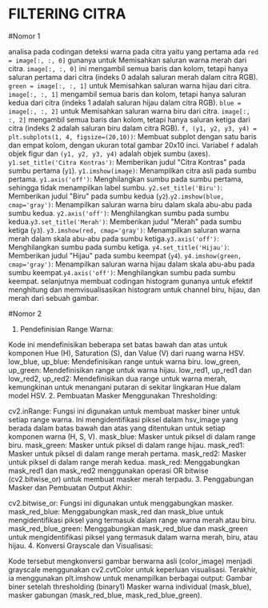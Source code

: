 # FILTERING CITRA

#Nomor 1

analisa pada codingan deteksi warna pada citra yaitu yang pertama ada `red = image[:, :, 0]` gunanya untuk Memisahkan saluran warna merah dari citra. `image[:, :, 0]` ini mengambil semua baris dan kolom, tetapi hanya saluran pertama dari citra (indeks 0 adalah saluran merah dalam citra RGB). `green = image[:, :, 1]` untuk Memisahkan saluran warna hijau dari citra. `image[:, :, 1]` mengambil semua baris dan kolom, tetapi hanya saluran kedua dari citra (indeks 1 adalah saluran hijau dalam citra RGB). `blue = image[:, :, 2]` untuk Memisahkan saluran warna biru dari citra. `image[:, :, 2]` mengambil semua baris dan kolom, tetapi hanya saluran ketiga dari citra (indeks 2 adalah saluran biru dalam citra RGB). `f, (y1, y2, y3, y4) = plt.subplots(1, 4, figsize=(20,10))`: Membuat subplot dengan satu baris dan empat kolom, dengan ukuran total gambar 20x10 inci. Variabel `f` adalah objek figur dan `(y1, y2, y3, y4)` adalah objek sumbu (axes). `y1.set_title('Citra Kontras')`: Memberikan judul "Citra Kontras" pada sumbu pertama (`y1`). `y1.imshow(image)`: Menampilkan citra asli pada sumbu pertama. `y1.axis('off')`: Menghilangkan sumbu pada sumbu pertama, sehingga tidak menampilkan label sumbu. `y2.set_title('Biru')`: Memberikan judul "Biru" pada sumbu kedua (`y2`).`y2.imshow(blue, cmap='gray')`: Menampilkan saluran warna biru dalam skala abu-abu pada sumbu kedua. `y2.axis('off')`: Menghilangkan sumbu pada sumbu kedua.`y3.set_title('Merah')`: Memberikan judul "Merah" pada sumbu ketiga (`y3`). `y3.imshow(red, cmap='gray')`: Menampilkan saluran warna merah dalam skala abu-abu pada sumbu ketiga.`y3.axis('off')`: Menghilangkan sumbu pada sumbu ketiga. `y4.set_title('Hijau')`: Memberikan judul "Hijau" pada sumbu keempat (`y4`). `y4.imshow(green, cmap='gray')`: Menampilkan saluran warna hijau dalam skala abu-abu pada sumbu keempat.`y4.axis('off')`: Menghilangkan sumbu pada sumbu keempat.
selanjutnya membuat codingan histogram gunanya untuk efektif menghitung dan memvisualisasikan histogram untuk channel biru, hijau, dan merah dari sebuah gambar.

#Nomor 2
1. Pendefinisian Range Warna:

Kode ini mendefinisikan beberapa set batas bawah dan atas untuk komponen Hue (H), Saturation (S), dan Value (V) dari ruang warna HSV.
low_blue, up_blue: Mendefinisikan range untuk warna biru.
low_green, up_green: Mendefinisikan range untuk warna hijau.
low_red1, up_red1 dan low_red2, up_red2: Mendefinisikan dua range untuk warna merah, kemungkinan untuk menangani putaran di sekitar lingkaran Hue dalam model HSV.
2. Pembuatan Masker Menggunakan Thresholding:

cv2.inRange: Fungsi ini digunakan untuk membuat masker biner untuk setiap range warna. Ini mengidentifikasi piksel dalam hsv_image yang berada dalam batas bawah dan atas yang ditentukan untuk setiap komponen warna (H, S, V).
mask_blue: Masker untuk piksel di dalam range biru.
mask_green: Masker untuk piksel di dalam range hijau.
mask_red1: Masker untuk piksel di dalam range merah pertama.
mask_red2: Masker untuk piksel di dalam range merah kedua.
mask_red: Menggabungkan mask_red1 dan mask_red2 menggunakan operasi OR bitwise (cv2.bitwise_or) untuk membuat masker merah terpadu.
3. Penggabungan Masker dan Pembuatan Output Akhir:

cv2.bitwise_or: Fungsi ini digunakan untuk menggabungkan masker.
mask_red_blue: Menggabungkan mask_red dan mask_blue untuk mengidentifikasi piksel yang termasuk dalam range warna merah atau biru.
mask_red_blue_green: Menggabungkan mask_red_blue dan mask_green untuk mengidentifikasi piksel yang termasuk dalam warna merah, biru, atau hijau.
4. Konversi Grayscale dan Visualisasi:

Kode tersebut mengkonversi gambar berwarna asli (color_image) menjadi grayscale menggunakan cv2.cvtColor untuk keperluan visualisasi.
Terakhir, ia menggunakan plt.imshow untuk menampilkan berbagai output:
Gambar biner setelah thresholding (binary1)
Masker warna individual (mask_blue), masker gabungan (mask_red_blue, mask_red_blue_green).

